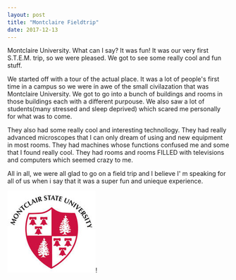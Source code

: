 ```yaml
---
layout: post
title: "Montclaire Fieldtrip"
date: 2017-12-13
---
```

Montclaire University. What can I say? It was fun! It was our very first S.T.E.M. trip, so we were pleased. We got to see some really cool and fun stuff. 


We started off with a tour of the actual place. It was a lot of people's first time in a campus so we were in awe of the small civilazation that was Montclaire University. We got to go into a bunch of buildings and rooms in those buildings each with a different purpouse. We also saw a lot of students(many stressed and sleep deprived) which scared me personally for what was to come.


They also had some really cool and interesting technollogy. They had really advanced microscopes that I can only dream of using and new equipment in most rooms. They had machines whose functions confused me and some that I found really cool. They had rooms and rooms FILLED with televisions and computers which seemed crazy to me.


All in all, we were all glad to go on a field trip and I believe I' m speaking for all of us when i say that it was a super fun and unieque experience.


![assests](../assets/Montclair.jpg)!
